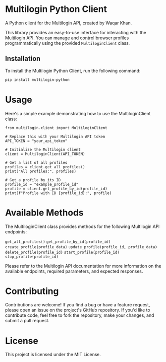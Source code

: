 # Multilogin Python Client

A Python client for the Multilogin API, created by Waqar Khan.

This library provides an easy-to-use interface for interacting with the Multilogin API. You can manage and control browser profiles programmatically using the provided `MultiloginClient` class.

## Installation

To install the Multilogin Python Client, run the following command:

```bash
pip install multilogin-python
```

# Usage
Here's a simple example demonstrating how to use the MultiloginClient class:

```
from multilogin.client import MultiloginClient

# Replace this with your Multilogin API token
API_TOKEN = "your_api_token"

# Initialize the Multilogin client
client = MultiloginClient(API_TOKEN)

# Get a list of all profiles
profiles = client.get_all_profiles()
print("All profiles:", profiles)

# Get a profile by its ID
profile_id = "example_profile_id"
profile = client.get_profile_by_id(profile_id)
print(f"Profile with ID {profile_id}:", profile)
```

# Available Methods

The MultiloginClient class provides methods for the following Multilogin API endpoints:

`get_all_profiles()`
`get_profile_by_id(profile_id)`
`create_profile(profile_data)`
`update_profile(profile_id, profile_data)`
`delete_profile(profile_id)`
`start_profile(profile_id)`
`stop_profile(profile_id)`

Please refer to the Multilogin API documentation for more information on the available endpoints, required parameters, and expected responses.

# Contributing

Contributions are welcome! If you find a bug or have a feature request, please open an issue on the project's GitHub repository. If you'd like to contribute code, feel free to fork the repository, make your changes, and submit a pull request.

# License

This project is licensed under the MIT License.

